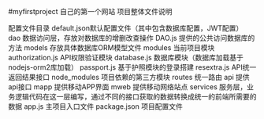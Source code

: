 #myfirstproject
自己的第一个网站
项目整体文件说明

配置文件目录
default.json默认配置文件（其中包含数据库配置，JWT配置）
dao 数据访问层，存放对数据库的增删改查操作
DAO.js 提供的公共访问数据库的方法
models 存放具体数据库ORM模型文件
modules 当前项目模块
authorization.js API权限验证模块
database.js 数据库模块（数据库加载基于nodejs-orm2库加载）
passport.js 基于护照模块的登录搭建
resextra.js API统一返回结果接口
node_modules 项目依赖的第三方模块
routes 统一路由
api 提供api接口
mapp 提供移动APP界面
mweb 提供移动网络站点
services 服务层，业务逻辑代码在这一层编写，通过不同的接口获取的数据转换成统一的前端所需要的数据
app.js 主项目入口文件
package.json 项目配置文件
